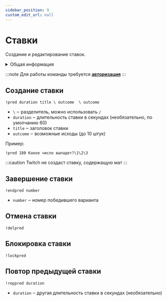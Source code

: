 ```yaml
---
sidebar_position: 9
custom_edit_url: null
---
```


# Ставки

Создание и редактирование ставок.

<details>
  <summary>Общая информация</summary>
  <ul>
    <li><b>Название:</b> pred</li>
    <li><b>Элиасы:</b> endpred, delpred, lockpred, reppred</li>
    <li><b>Кулдаун:</b> общий 3 секунды</li>
    <li><a href="https://github.com/Relanit/ModBoty/blob/master/ModBoty/cogs/predictions.py"><b>Исходный код</b></a></li>
  </ul>
</details>

:::note
Для работы команды требуется **[авторизация](../auth.md)**
:::

## Создание ставки
`!pred duration title \ outcome  \ outcome`
- `\` ‒ разделитель, можно использовать `/` 
- `duration` ‒ длительность ставки в секундах (необязательно, по умолчанию 60)
- `title` ‒ заголовок ставки
- `outcome` ‒ возможные исходы (до 10 штук)

Пример:

    !pred 180 Какое число выпадет?\1\2\3

:::caution
Twitch не создаст ставку, содержащую мат
:::

## Завершение ставки
`!endpred number` 
- `number` ‒ номер победившего варианта

## Отмена ставки
`!delpred` 

## Блокировка ставки
`!lockpred` 

## Повтор предыдущей ставки
`!reppred duration`
- `duration` ‒ другая длительность ставки в секундах (необязательно)